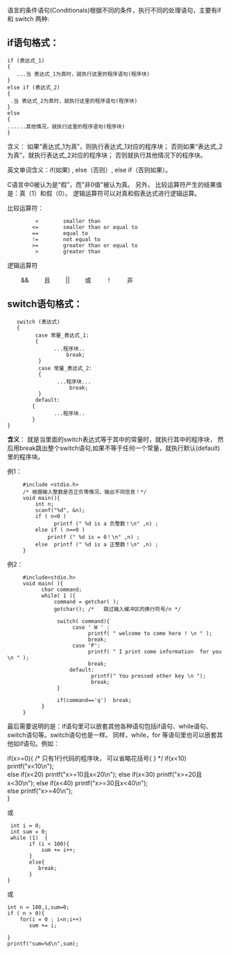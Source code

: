语言的条件语句(Conditionals)根据不同的条件，执行不同的处理语句，主要有if 和 switch 两种:

## if语句格式：

    if (表达式_1) 
    {
       ...当 表达式_1为真时，就执行这里的程序语句(程序块)
    }
    else if (表达式_2)
    {
     .当 表达式_2为真时，就执行这里的程序语句(程序块)
    }
    else
    {
    ......其他情况，就执行这里的程序语句(程序块)
    }

含义：
     如果“表达式_1为真”，则执行表达式_1对应的程序块；
     否则如果“表达式_2为真”，就执行表达式_2对应的程序块；
     否则就执行其他情况下的程序块。
 
英文单词含义：if(如果) , else（否则）, else if（否则如果）。

C语言中0被认为是“假”，而"非0值"被认为真。
另外，
比较运算符产生的结果值是：真（1）和假（0）。
逻辑运算符可以对真和假表达式进行逻辑运算。

比较运算符：

             <        smaller than
            <=        smaller than or equal to
            ==        equal to
            !=        not equal to
            >=        greater than or equal to
             >        greater than


逻辑运算符

         &&         且
         ||         或  
         !          非



##  switch语句格式：
       switch (表达式)
       {
             case 常量_表达式_1:
             {
                   ...程序块..
                       break;
              }
              case 常量_表达式_2:
              {
                    ...程序块...
                        break;
              }
             default:
            {
                   ...程序块..
            }
    }

**含义**：
      就是当里面的switch表达式等于其中的常量时，就执行其中的程序块，
      然后用break跳出整个switch语句,如果不等于任何一个常量，就执行默认(default)
      里的程序块。

例1： 

         #include <stdio.h>
         /* 根据输入整数是否正负等情况，输出不同信息！*/
         void main(){
             int n;
             scanf("%d", &n);
             if ( n<0 ) 
                   printf (" %d is a 负整数！\n" ,n) ;
             else if ( n==0 )
                 printf (" %d is = 0！\n" ,n) ;
             else  printf (" %d is a 正整数！\n" ,n) ;
         }
        

 例2： 
 
         #include<stdio.h>
         void main( ){
               char command;          
               while( 1 ){
                   command = getchar( );
                   getchar(); /*   跳过输入缓冲区的换行符号/n */

                    switch( command){
                         case ' W ' :
                              printf( " welcome to come here ! \n " ); 
                              break;
                         case 'P':
                              printf( " I print some information  for you \n " ); 
                              break;
                        default:
                               printf(" You pressed other key \n ");
                               break;
                    }

                    if(command=='q')  break; 
               }
         }


最后需要说明的是：if语句里可以嵌套其他各种语句包括if语句、while语句、switch语句等。switch语句也是一样。
    同样，while，for 等语句里也可以嵌套其他如if语句。例如：

   if(x>=0){
      /* 只有1行代码的程序块，
         可以省略花括号{ } */
      if(x<10)            
          printf("x<10\n");       
      else if(x<20)
        printf("x>=10且x<20\n"); 
      else if(x<30)
        printf("x>=20且x<30\n");
      else if(x<40)
        printf("x>=30且x<40\n");  
      else 
        printf("x>=40\n");  
    }

或

     int i = 0;
     int sum = 0;
     while (1)  {
           if (i < 100){
               sum += i++;
           }
           else{
              break;
           }
    }
    

或

    int n = 100,i,sum=0;
    if ( n > 0){
        for(i = 0 ; i<n;i++)
           sum += i;

    }
    printf("sum=%d\n",sum);       
